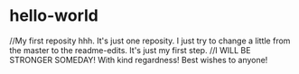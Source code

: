 # hello-world
//My first reposity hhh.
It's just one reposity.
I just try to change a little from the master to the readme-edits.
It's just my first step.
//I WILL BE STRONGER SOMEDAY!
With kind regardness!
Best wishes to anyone!
